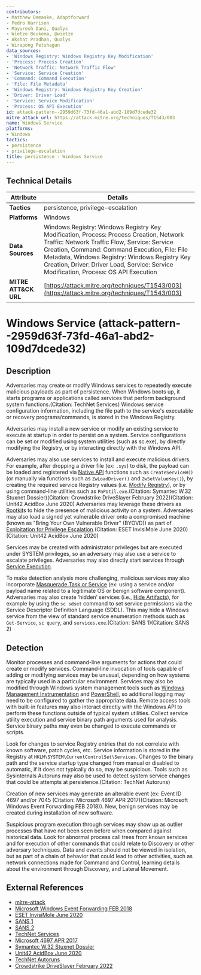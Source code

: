 ```yaml
---
contributors:
- Matthew Demaske, Adaptforward
- Pedro Harrison
- Mayuresh Dani, Qualys
- Wietze Beukema, @wietze
- Akshat Pradhan, Qualys
- Wirapong Petshagun
data_sources:
- 'Windows Registry: Windows Registry Key Modification'
- 'Process: Process Creation'
- 'Network Traffic: Network Traffic Flow'
- 'Service: Service Creation'
- 'Command: Command Execution'
- 'File: File Metadata'
- 'Windows Registry: Windows Registry Key Creation'
- 'Driver: Driver Load'
- 'Service: Service Modification'
- 'Process: OS API Execution'
id: attack-pattern--2959d63f-73fd-46a1-abd2-109d7dcede32
mitre_attack_url: https://attack.mitre.org/techniques/T1543/003
name: Windows Service
platforms:
- Windows
tactics:
- persistence
- privilege-escalation
title: persistence - Windows Service
---
```


## Technical Details

| Attribute | Details |
|-----------|----------|
| **Tactics** | persistence, privilege-escalation |
| **Platforms** | Windows |
| **Data Sources** | Windows Registry: Windows Registry Key Modification, Process: Process Creation, Network Traffic: Network Traffic Flow, Service: Service Creation, Command: Command Execution, File: File Metadata, Windows Registry: Windows Registry Key Creation, Driver: Driver Load, Service: Service Modification, Process: OS API Execution |
| **MITRE ATT&CK URL** | [https://attack.mitre.org/techniques/T1543/003](https://attack.mitre.org/techniques/T1543/003) |

# Windows Service (attack-pattern--2959d63f-73fd-46a1-abd2-109d7dcede32)

## Description
Adversaries may create or modify Windows services to repeatedly execute malicious payloads as part of persistence. When Windows boots up, it starts programs or applications called services that perform background system functions.(Citation: TechNet Services) Windows service configuration information, including the file path to the service's executable or recovery programs/commands, is stored in the Windows Registry.

Adversaries may install a new service or modify an existing service to execute at startup in order to persist on a system. Service configurations can be set or modified using system utilities (such as sc.exe), by directly modifying the Registry, or by interacting directly with the Windows API. 

Adversaries may also use services to install and execute malicious drivers. For example, after dropping a driver file (ex: `.sys`) to disk, the payload can be loaded and registered via [Native API](https://attack.mitre.org/techniques/T1106) functions such as `CreateServiceW()` (or manually via functions such as `ZwLoadDriver()` and `ZwSetValueKey()`), by creating the required service Registry values (i.e. [Modify Registry](https://attack.mitre.org/techniques/T1112)), or by using command-line utilities such as `PnPUtil.exe`.(Citation: Symantec W.32 Stuxnet Dossier)(Citation: Crowdstrike DriveSlayer February 2022)(Citation: Unit42 AcidBox June 2020) Adversaries may leverage these drivers as [Rootkit](https://attack.mitre.org/techniques/T1014)s to hide the presence of malicious activity on a system. Adversaries may also load a signed yet vulnerable driver onto a compromised machine (known as "Bring Your Own Vulnerable Driver" (BYOVD)) as part of [Exploitation for Privilege Escalation](https://attack.mitre.org/techniques/T1068).(Citation: ESET InvisiMole June 2020)(Citation: Unit42 AcidBox June 2020)

Services may be created with administrator privileges but are executed under SYSTEM privileges, so an adversary may also use a service to escalate privileges. Adversaries may also directly start services through [Service Execution](https://attack.mitre.org/techniques/T1569/002).

To make detection analysis more challenging, malicious services may also incorporate [Masquerade Task or Service](https://attack.mitre.org/techniques/T1036/004) (ex: using a service and/or payload name related to a legitimate OS or benign software component). Adversaries may also create ‘hidden’ services (i.e., [Hide Artifacts](https://attack.mitre.org/techniques/T1564)), for example by using the `sc sdset` command to set service permissions via the Service Descriptor Definition Language (SDDL). This may hide a Windows service from the view of standard service enumeration methods such as `Get-Service`, `sc query`, and `services.exe`.(Citation: SANS 1)(Citation: SANS 2)

## Detection
Monitor processes and command-line arguments for actions that could create or modify services. Command-line invocation of tools capable of adding or modifying services may be unusual, depending on how systems are typically used in a particular environment. Services may also be modified through Windows system management tools such as [Windows Management Instrumentation](https://attack.mitre.org/techniques/T1047) and [PowerShell](https://attack.mitre.org/techniques/T1059/001), so additional logging may need to be configured to gather the appropriate data. Remote access tools with built-in features may also interact directly with the Windows API to perform these functions outside of typical system utilities. Collect service utility execution and service binary path arguments used for analysis. Service binary paths may even be changed to execute commands or scripts.  

Look for changes to service Registry entries that do not correlate with known software, patch cycles, etc. Service information is stored in the Registry at <code>HKLM\SYSTEM\CurrentControlSet\Services</code>. Changes to the binary path and the service startup type changed from manual or disabled to automatic, if it does not typically do so, may be suspicious. Tools such as Sysinternals Autoruns may also be used to detect system service changes that could be attempts at persistence.(Citation: TechNet Autoruns)  

Creation of new services may generate an alterable event (ex: Event ID 4697 and/or 7045 (Citation: Microsoft 4697 APR 2017)(Citation: Microsoft Windows Event Forwarding FEB 2018)). New, benign services may be created during installation of new software.

Suspicious program execution through services may show up as outlier processes that have not been seen before when compared against historical data. Look for abnormal process call trees from known services and for execution of other commands that could relate to Discovery or other adversary techniques. Data and events should not be viewed in isolation, but as part of a chain of behavior that could lead to other activities, such as network connections made for Command and Control, learning details about the environment through Discovery, and Lateral Movement.

## External References
- [mitre-attack](https://attack.mitre.org/techniques/T1543/003)
- [Microsoft Windows Event Forwarding FEB 2018](https://docs.microsoft.com/windows/security/threat-protection/use-windows-event-forwarding-to-assist-in-intrusion-detection)
- [ESET InvisiMole June 2020](https://www.welivesecurity.com/wp-content/uploads/2020/06/ESET_InvisiMole.pdf)
- [SANS 1](https://www.sans.org/blog/red-team-tactics-hiding-windows-services/)
- [SANS 2](https://www.sans.org/blog/defense-spotlight-finding-hidden-windows-services/)
- [TechNet Services](https://technet.microsoft.com/en-us/library/cc772408.aspx)
- [Microsoft 4697 APR 2017](https://docs.microsoft.com/windows/security/threat-protection/auditing/event-4697)
- [Symantec W.32 Stuxnet Dossier](https://www.wired.com/images_blogs/threatlevel/2010/11/w32_stuxnet_dossier.pdf)
- [Unit42 AcidBox June 2020](https://unit42.paloaltonetworks.com/acidbox-rare-malware/)
- [TechNet Autoruns](https://technet.microsoft.com/en-us/sysinternals/bb963902)
- [Crowdstrike DriveSlayer February 2022](https://www.crowdstrike.com/blog/how-crowdstrike-falcon-protects-against-wiper-malware-used-in-ukraine-attacks/)
